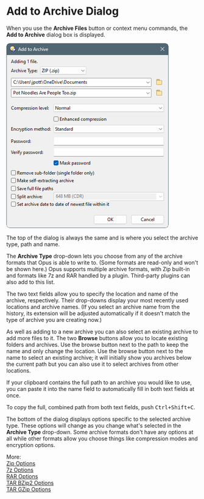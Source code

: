 # Add to Archive Dialog

When you use the **Archive Files** button or context menu commands, the **Add to Archive** dialog box is displayed.



![](/Manual/images/media/13/add_to_archive.png)

 The top of the dialog is always the same and is where you select the archive type, path and name.

The **Archive Type** drop-down lets you choose from any of the archive formats that Opus is able to write to. (Some formats are read-only and won't be shown here.) Opus supports multiple archive formats, with Zip built-in and formats like 7z and RAR handled by a plugin. Third-party plugins can also add to this list.

The two text fields allow you to specify the location and name of the archive, respectively. Their drop-downs display your most recently used locations and archive names. (If you select an archive name from the history, its extension will be adjusted automatically if it doesn't match the type of archive you are creating now.)

As well as adding to a new archive you can also select an existing archive to add more files to it. The two **Browse** buttons allow you to locate existing folders and archives. Use the browse button next to the path to keep the name and only change the location. Use the browse button next to the name to select an existing archive; it will initially show you archives below the current path but you can also use it to select archives from other locations.

If your clipboard contains the full path to an archive you would like to use, you can paste it into the name field to automatically fill in both text fields at once.

To copy the full, combined path from both text fields, push <kbd>Ctrl+Shift+C</kbd>.

The bottom of the dialog displays options specific to the selected archive type. These options will change as you change what's selected in the **Archive Type** drop-down. Some archive formats don't have any options at all while other formats allow you choose things like compression modes and encryption options.

More:  
[Zip Options](/Manual/file_operations/creating_archives/add_to_archive_dialog/zip_options.md)  
[7z Options](/Manual/file_operations/creating_archives/add_to_archive_dialog/7z_options.md)  
[RAR Options](/Manual/file_operations/creating_archives/add_to_archive_dialog/rar_options.md)  
[TAR BZip2 Options](/Manual/file_operations/creating_archives/add_to_archive_dialog/tar_bzip2_options.md)  
[TAR GZip Options](/Manual/file_operations/creating_archives/add_to_archive_dialog/tar_gzip_options.md)  
